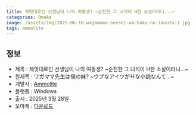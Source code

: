 ```yaml
---
title: 제멋대로인 선생님이 나의 여동생? ~순진한 그 녀석이 H한 소설이라니...~
categories: Omake
image: /assets/img/2025-06-16-wagamama-sensei-wa-boku-no-imouto-1.jpg
tags: ammolite
---
```


## 정보

* 제목 : 제멋대로인 선생님이 나의 여동생? ~순진한 그 녀석이 H한 소설이라니...~
* 원제목 : ワガママ先生は僕の妹? ~ウブなアイツがＨな小説なんて...~
* 개발사 : [Ammolite](/tags/ammolite)
* 플랫폼 : Windows
* 출시 : 2025년 3월 28일
* 오마케 : [다운로드](/assets/omake/wagamama-sensei-wa-boku-no-imouto.zip)
